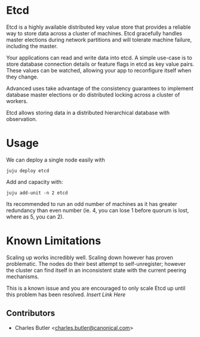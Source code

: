 # Etcd

Etcd is a highly available distributed key value store that provides a reliable way to store data across a cluster of machines. Etcd gracefully handles master elections during network partitions and will tolerate machine failure, including the master.

Your applications can read and write data into etcd. A simple use-case is to store database connection details or feature flags in etcd as key value pairs. These values can be watched, allowing your app to reconfigure itself when they change.

Advanced uses take advantage of the consistency guarantees to implement database master elections or do distributed locking across a cluster of workers.

Etcd allows storing data in a distributed hierarchical database with observation.

# Usage

We can deploy a single node easily with

```shell
juju deploy etcd
```
Add and capacity with:

```shell
juju add-unit -n 2 etcd
```

Its recommended to run an odd number of machines as it has greater redundancy than even number (ie. 4, you can lose 1 before quorum is lost, where as 5, you can 2).




# Known Limitations

Scaling up works incredibly well. Scaling down however has proven problematic.
The nodes do their best attempt to self-unregister; however the cluster can find
itself in an inconsistent state with the current peering mechanisms.

This is a known issue and you are encouraged to only scale Etcd up until this
problem has been resolved. *Insert Link Here*

## Contributors

- Charles Butler &lt;[charles.butler@canonical.com](mailto:charles.butler@canonical.com)&gt;
